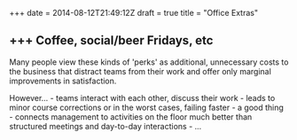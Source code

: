 +++
date = 2014-08-12T21:49:12Z
draft = true
title = "Office Extras"

+++
Coffee, social/beer Fridays, etc
--------------------------------------

Many people view these kinds of 'perks' as additional, unnecessary costs to the business that distract teams from their work and offer only marginal improvements in satisfaction.

However...
    - teams interact with each other, discuss their work
    - leads to minor course corrections or in the worst cases, failing faster - a good thing
    - connects management to activities on the floor much better than structured meetings and day-to-day interactions
    - ...


